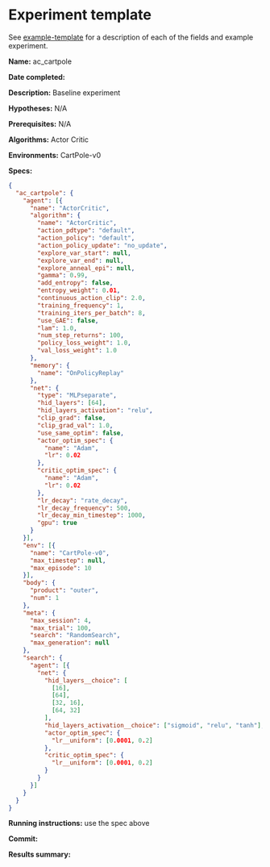 # Experiment template

See [example-template](experiments/example.md) for a description of each of the fields and example experiment.

**Name:** ac_cartpole

**Date completed:**

**Description:** Baseline experiment

**Hypotheses:** N/A

**Prerequisites:** N/A

**Algorithms:** Actor Critic

**Environments:** CartPole-v0

**Specs:**
```json
{
  "ac_cartpole": {
    "agent": [{
      "name": "ActorCritic",
      "algorithm": {
        "name": "ActorCritic",
        "action_pdtype": "default",
        "action_policy": "default",
        "action_policy_update": "no_update",
        "explore_var_start": null,
        "explore_var_end": null,
        "explore_anneal_epi": null,
        "gamma": 0.99,
        "add_entropy": false,
        "entropy_weight": 0.01,
        "continuous_action_clip": 2.0,
        "training_frequency": 1,
        "training_iters_per_batch": 8,
        "use_GAE": false,
        "lam": 1.0,
        "num_step_returns": 100,
        "policy_loss_weight": 1.0,
        "val_loss_weight": 1.0
      },
      "memory": {
        "name": "OnPolicyReplay"
      },
      "net": {
        "type": "MLPseparate",
        "hid_layers": [64],
        "hid_layers_activation": "relu",
        "clip_grad": false,
        "clip_grad_val": 1.0,
        "use_same_optim": false,
        "actor_optim_spec": {
          "name": "Adam",
          "lr": 0.02
        },
        "critic_optim_spec": {
          "name": "Adam",
          "lr": 0.02
        },
        "lr_decay": "rate_decay",
        "lr_decay_frequency": 500,
        "lr_decay_min_timestep": 1000,
        "gpu": true
      }
    }],
    "env": [{
      "name": "CartPole-v0",
      "max_timestep": null,
      "max_episode": 10
    }],
    "body": {
      "product": "outer",
      "num": 1
    },
    "meta": {
      "max_session": 4,
      "max_trial": 100,
      "search": "RandomSearch",
      "max_generation": null
    },
    "search": {
      "agent": [{
        "net": {
          "hid_layers__choice": [
            [16],
            [64],
            [32, 16],
            [64, 32]
          ],
          "hid_layers_activation__choice": ["sigmoid", "relu", "tanh"],
          "actor_optim_spec": {
            "lr__uniform": [0.0001, 0.2]
          },
          "critic_optim_spec": {
            "lr__uniform": [0.0001, 0.2]
          }
        }
      }]
    }
  }
}
```

**Running instructions:** use the spec above

**Commit:**

**Results summary:**
